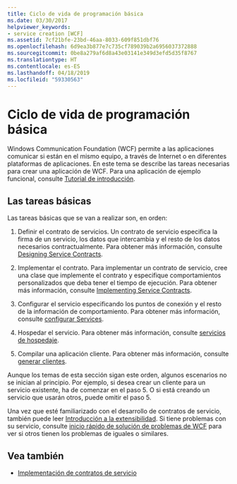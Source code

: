 ```yaml
---
title: Ciclo de vida de programación básica
ms.date: 03/30/2017
helpviewer_keywords:
- service creation [WCF]
ms.assetid: 7cf21bfe-23bd-46aa-8033-609f851dbf76
ms.openlocfilehash: 6d9ea3b877e7c735cf789039b2a6956037372888
ms.sourcegitcommit: 0be8a279af6d8a43e03141e349d3efd5d35f8767
ms.translationtype: HT
ms.contentlocale: es-ES
ms.lasthandoff: 04/18/2019
ms.locfileid: "59330563"
---
```

# <a name="basic-programming-lifecycle"></a>Ciclo de vida de programación básica
Windows Communication Foundation (WCF) permite a las aplicaciones comunicar si están en el mismo equipo, a través de Internet o en diferentes plataformas de aplicaciones. En este tema se describe las tareas necesarias para crear una aplicación de WCF. Para una aplicación de ejemplo funcional, consulte [Tutorial de introducción](../../../docs/framework/wcf/getting-started-tutorial.md).  
  
## <a name="the-basic-tasks"></a>Las tareas básicas  
 Las tareas básicas que se van a realizar son, en orden:  
  
1. Definir el contrato de servicios. Un contrato de servicio especifica la firma de un servicio, los datos que intercambia y el resto de los datos necesarios contractualmente. Para obtener más información, consulte [Designing Service Contracts](../../../docs/framework/wcf/designing-service-contracts.md).  
  
2. Implementar el contrato. Para implementar un contrato de servicio, cree una clase que implemente el contrato y especifique comportamientos personalizados que deba tener el tiempo de ejecución. Para obtener más información, consulte [Implementing Service Contracts](../../../docs/framework/wcf/implementing-service-contracts.md).  
  
3. Configurar el servicio especificando los puntos de conexión y el resto de la información de comportamiento. Para obtener más información, consulte [configurar Services](../../../docs/framework/wcf/configuring-services.md).  
  
4. Hospedar el servicio. Para obtener más información, consulte [servicios de hospedaje](../../../docs/framework/wcf/hosting-services.md).  
  
5. Compilar una aplicación cliente. Para obtener más información, consulte [generar clientes](../../../docs/framework/wcf/building-clients.md).  
  
 Aunque los temas de esta sección sigan este orden, algunos escenarios no se inician al principio. Por ejemplo, si desea crear un cliente para un servicio existente, ha de comenzar en el paso 5. O si está creando un servicio que usarán otros, puede omitir el paso 5.  
  
 Una vez que esté familiarizado con el desarrollo de contratos de servicio, también puede leer [Introducción a la extensibilidad](../../../docs/framework/wcf/introduction-to-extensibility.md). Si tiene problemas con su servicio, consulte [inicio rápido de solución de problemas de WCF](../../../docs/framework/wcf/wcf-troubleshooting-quickstart.md) para ver si otros tienen los problemas de iguales o similares.  
  
## <a name="see-also"></a>Vea también

- [Implementación de contratos de servicio](../../../docs/framework/wcf/implementing-service-contracts.md)
